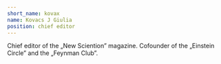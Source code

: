 ```yaml
---
short_name: kovax
name: Kovacs J Giulia
position: chief editor
---
```

Chief editor of the „New Sciention” magazine. Cofounder of the „Einstein Circle” and the „Feynman Club”.


